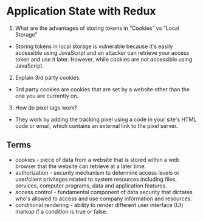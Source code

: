 # Application State with Redux
1. What are the advantages of storing tokens in “Cookies” vs “Local Storage”
- Storing tokens in local storage is vulnerable because it's easily accessible using JavaScript and an attacker can retrieve your access token and use it later. However, while cookies are not accessible using JavaScript.
2. Explain 3rd party cookies.
- 3rd party cookies are cookies that are set by a website other than the one you are currently on.
3. How do pixel tags work?
- They work by adding the tracking pixel using a code in your site's HTML code or email, which contains an external link to the pixel server.

## Terms 

- cookies -  piece of data from a website that is stored within a web browser that the website can retrieve at a later time.
- authorization - security mechanism to determine access levels or user/client privileges related to system resources including files, services, computer programs, data and application features.
- access control - fundamental component of data security that dictates who's allowed to access and use company information and resources.
- conditional rendering - ability to render different user interface (UI) markup if a condition is true or false.
